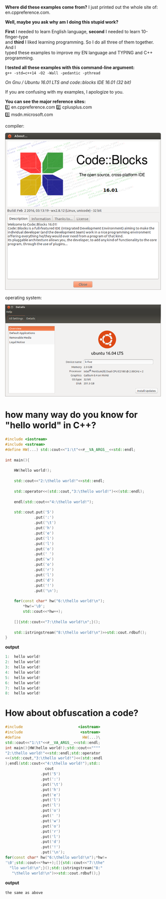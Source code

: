 **Where did these examples come from?**
I just printed out the whole site of: en.cppreference.com.  

**Well, maybe you ask why am I doing this stupid work?**  

**First** I needed to learn English language, **second** I needed to learn 10-finger-type  
and **third** I liked learning programming. So I do all three of them together. And I  
typed these examples to improve my EN language and TYPING and C++ programming.  

**I tested all these examples with this command-line argument:**  
`g++ -std=c++14 -O2 -Wall -pedantic -pthread`

*On Gnu / Ubuntu 16.01 LTS and code::blocks IDE 16.01 (32 bit)*

If you are confusing with my examples, I apologize to you.
  
**You can see the major reference sites:**  
    :one: en.cppreference.com
    :two: cplusplus.com  
    :three: msdn.microsoft.com  


compiler:

![my compiler](https://github.com/k-five/1000_examples_with_cpp/blob/master/codeblocks.png)

operating system:

![my OS](https://github.com/k-five/1000_examples_with_cpp/blob/master/os.png)



# how many way do you know for "hello world" in C++?
```C++
#include <iostream>
#include <sstream>
#define HW(...) std::cout<<"1:\t"<<#__VA_ARGS__<<std::endl;

int main(){

	HW(hello world!);

	std::cout<<"2:\thello world!"<<std::endl;

	std::operator<<(std::cout,"3:\thello world!")<<(std::endl);

	endl(std::cout<<"4:\thello world!");

	std::cout.put('5')
	         .put(':')
			 .put('\t')
			 .put('h')
			 .put('e')
			 .put('l')
			 .put('l')
			 .put('o')
			 .put(' ')
			 .put('w')
			 .put('o')
			 .put('r')
			 .put('l')
			 .put('d')
			 .put('!')
			 .put('\n');

	for(const char* hw("6:\thello world!\n");
		*hw!='\0';
		std::cout<<*hw++);

	[]{std::cout<<"7:\thello world!\n";}();

	std::istringstream("8:\thello world!\n")>>std::cout.rdbuf();
}
```

**output**

```c++
1:	hello world!
2:	hello world!
3:	hello world!
4:	hello world!
5:	hello world!
6:	hello world!
7:	hello world!
8:	hello world!

```

# How about obfuscation a code?
```C++
#include                         <iostream>
#include                          <sstream>
#define                            HW(...)\
std::cout<<"1:\t"<<#__VA_ARGS__<<std::endl;
int main(){HW(hello world!);std::cout<<""""
"2:\thello world!"<<std::endl;std::operator
<<(std::cout,"3:\thello world!")<<(std::endl
);endl(std::cout<<"4:\thello world!");std::
                  cout
                .put('5')
                .put(':')
                .put('\t')
                .put('h')
                .put('e')
                .put('l')
                .put('l')
                .put('o')
                .put(' ')
                .put('w')
                .put('o')
                .put('r')
                .put('l')
                .put('d')
                .put('!')
                .put('\n');
for(const char* hw("6:\thello world!\n");*hw!=
'\0';std::cout<<*hw++);[]{std::cout<<"7:\the"
  "llo world!\n";}();std::istringstream("8:"
   "\thello world!\n")>>std::cout.rdbuf();}
```
**output**

`the same as above`